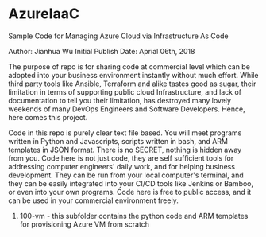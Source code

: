 # AzureIaaC
Sample Code for Managing Azure Cloud via Infrastructure As Code

Author: Jianhua Wu
Initial Publish Date: Aprial 06th, 2018

The purpose of repo is for sharing code at commercial level which can be adopted into your business environment instantly without much effort. While third party tools like Ansible, Terraform and alike tastes good as sugar, their limitation in terms of supporting public cloud Infrastructure, and lack of documentation to tell you their limitation, has destroyed many lovely weekends of many DevOps Engineers and Software Developers. Hence, here comes this project.

Code in this repo is purely clear text file based. You will meet programs written in Python and Javascripts, scripts written in bash, and ARM templates in JSON format. There is no SECRET, nothing is hidden away from you. Code here is not just code, they are self sufficient tools for addressing computer engineers' daily work, and for helping business development. They can be run from your local computer's terminal, and they can be easily integrated into your CI/CD tools like Jenkins or Bamboo, or even into your own programs. Code here is free to public access, and it can be used in your commercial environment freely.


1. 100-vm - this subfolder contains the python code and ARM templates for provisioning Azure VM from scratch
